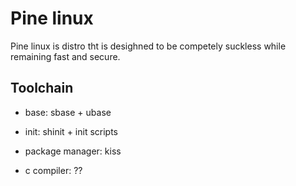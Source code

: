 # Pine linux
Pine linux is distro tht is desighned to be competely suckless while remaining fast and secure.
## Toolchain
- base: sbase + ubase

- init: shinit + init scripts

- package manager: kiss

- c compiler: ??

